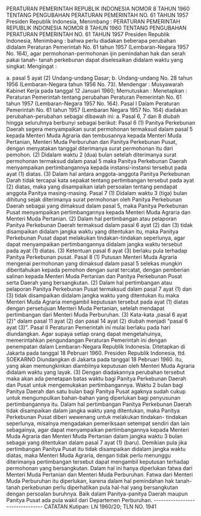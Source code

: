  PERATURAN PEMERINTAH REPUBLIK INDONESIA NOMOR 8 TAHUN 1960 TENTANG PENGUBAHAN PERATURAN PEMERINTAH NO. 61 TAHUN 1957 Presiden Republik Indonesia, Menimbang : PERATURAN PEMERINTAH REPUBLIK INDONESIA NOMOR 8 TAHUN 1960 TENTANG PENGUBAHAN PERATURAN PEMERINTAH NO. 61 TAHUN 1957 Presiden Republik Indonesia, Menimbang : bahwa perlu diadakan beberapa perubahan didalam Peraturan Pemerintah No. 61 tahun 1957 (Lembaran-Negara 1957 No. 164), agar permohonan-permohonan ijin pemindahan hak dan serah pakai tanah- tanah perkebunan dapat diselesaikan didalam waktu yang singkat:
Mengingat :

a. pasal 5 ayat (2) Undang-undang Dasar;
b. Undang-undang No. 28 tahun 1956 (Lembaran-Negara tahun 1956 No. 73). Mendengar : Musyawarah Kabinet Kerja pada tanggal 12 Januari 1960; Memutuskan : Menetapkan : Peraturan Pemerintah tentang perubahan Peraturan Pemerintah No. 61 tahun 1957 (Lembaran-Negara 1957 No. 164). Pasal I Dalam Peraturan Pemerintah No. 61 tahun 1957 (Lembaran Negara 1957 No. 164) diadakan perubahan-perubahan sebagai dibawah ini:
a. Pasal 6, 7 dan 8 diubah hingga seluruhnya berbunyi sebagai berikut: Pasal 6 (1) Panitya Perkebunan Daerah segera menyampaikan surat permohonan termaksud dalam pasal 5 kepada Menteri Muda Agraria dan tembusannya kepada Menteri Muda Pertanian, Menteri Muda Perburuhan dan Panitya Perkebunan Pusat, dengan menyatakan tanggal diterimanya surat permohonan itu dari pemohon. (2) Didalam waktu 2 (dua) bulan setelah diterimanya surat permohonan termaksud dalam pasal 5 maka Panitya Perkebunan Daerah menyampaikan pertimbangannya kepada instansi-instansi tersebut pada ayat (1) diatas. (3) Dalam hal antara anggota-anggota Panitya Perkebunan Darah tidak tercapai kata sepakat tentang pertimbangan tersebut pada ayat (2) diatas, maka yang disampaikan ialah persoalan tentang pendapat anggota Panitya masing-masing. Pasal 7 (1) Didalam waktu 3 (tiga) bulan dihitung sejak diterimanya surat permohonan oleh Panitya Perkebunan Daerah sebagai yang dimaksud dalam pasal 5, maka Panitya Perkebunan Pusat menyampaikan pertimbangannya kepada Menteri Muda Agraria dan Menteri Muda Pertanian. (2) Dalam hal pertimbangan atau pelaporan Panitya Perkebunan Daerah termaksud dalam pasal 6 ayat (2) dan (3) tidak disampaikan didalam jangka waktu yang ditentukan itu, maka Panitya Perkebunan Pusat dapat melakukan tindakan-tindakan seperlunya, agar dapat menyampaikan pertimbangannya didalam jangka waktu tersebut pada ayat (1) diatas. (3) Ketentuan pasal 6 ayat (3) berlaku pula terhadap Panitya Perkebunan pusat. Pasal 8 (1) Putusan Menteri Muda Agraria mengenai permohonan yang dimaksud dalam pasal 5 selekas mungkin diberitahukan kepada pemohon dengan surat tercatat, dengan pemberian salinan kepada Menteri Muda Pertanian dan Panitya Perkebunan Pusat serta Daerah yang bersangkutan. (2) Dalam hal pertimbangan atau pelaporan Panitya Perkebunan Pusat termaksud dalam pasal 7 ayat (1) dan (3) tidak disampaikan didalam jangka waktu yang ditentukan itu maka Menteri Muda Agraria mengambil keputusan tersebut pada ayat (1) diatas dengan persetujuan Menteri Muda Pertanian, setelah mendapat pertimbangan dari Menteri Muda Perburuhan. (3) Kata-kata ,pasal 6 ayat (2)" dalam pasal 11 ayat (2) dan pasal 14 ayat (2) diubah menjadi "pasal 6 ayat (3)". Pasal II Peraturan Pemerintah ini mulai berlaku pada hari diundangkan. Agar supaya setiap orang dapat mengetahuinya, memerintahkan pengundangan Peraturan Pemerintah ini dengan penempatan dalam Lembaran-Negara Republik Indonesia. Ditetapkan di Jakarta pada tanggal 18 Pebruari 1960. Presiden Republik Indonesia, ttd. SOEKARNO Diundangkan di Jakarta pada tanggal 18 Pebruari 1960. itu, yang akan memungkinkan diambilnya keputusan oleh Menteri Muda Agraria didalam waktu yang layak. (3) Dengan diadakannya perubahan tersebut maka akan ada penetapan batas waktu bagi Panitya Perkebunan Daerah dan Pusat untuk mengemukakan pertimbangannya. Waktu 2 bulan bagi Panitya Daerah dan satu bulan bagi Panitya Pusat agaknya sudah cukup untuk mengumpulkan bahan-bahan yang diperlukan bagi penyusunan pertimbangannya itu. Dalam hal pertimbangan Panitya Perkebunan Daerah tidak disampaikan dalam jangka waktu yang ditentukan, maka Panitya Perkebunan Pusat diberi wewenang untuk melakukan tindakan- tindakan seperlunya, misalnya mengadakan pemeriksaan setempat sendiri dan lain sebagainya, agar dapat menyampaikan pertimbangannya kepada Menteri Muda Agraria dan Menteri Muda Pertanian dalam jangka waktu 3 bulan sebagai yang ditentukan dalam pasal 7 ayat (1) (baru). Demikian pula jika pertimbangan Panitya Pusat itu tidak disampaikan didalam jangka waktu diatas, maka Menteri Muda Agraria, dengan tidak perlu menunggu diterimanya pertimbangan tersebut dapat mengambil keputusan terhadap permohonan yang bersangkutan. Dalam hal ini hanya diperlukan fatwa dari Menteri Muda Pertanian dan Menteri Muda Perburuhan. Fatwa dari Menteri Muda Perburuhan itu diperlukan, karena dalam hal pemindahan hak tanah-tanah perkebunan perlu diperhatikan pula hal-hal yang bersangkutan dengan persoalan buruhnya. Baik dalam Panitya-panitya Daerah maupun Panitya Pusat ada pula wakil dari Departemen Perburuhan. -------------------------------- CATATAN Kutipan: LN 1960/20; TLN NO. 1941